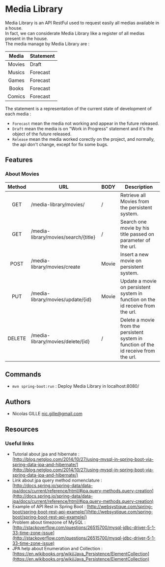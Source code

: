 # Media Library
Media Library is an API RestFul used to request easily all medias available in a house.<br>
In fact, we can considerate Media Library like a register of all medias present in the house.<br>
The media manage by Media Library are :

| Media  | Statement |
| :-----:|-----------|
| Movies | Draft     |
| Musics | Forecast  |
| Games  | Forecast  |
| Books  | Forecast  |
| Comics | Forecast  |

The statement is a representation of the current state of development of each media :
- `Forecast` mean the media not working and appear in the future released.
- `Draft` mean the media is on "Work in Progress" statement and it's the object of the future released.
- `Release` mean the media worked corectly on the project, and normally, the api don't change, except for fix some bugs.

## Features
### About Movies

| Method | URL                                  | BODY  | Description                                                                           |
|:------:|--------------------------------------|-------|---------------------------------------------------------------------------------------|
| GET    | /media-library/movies/               | /     | Retrieve all Movies from the persistent system.                                       |
| GET    | /media-library/movies/search/{title} | /     | Search one movie by his title passed on parameter of the url.                         |
| POST   | /media-library/movies/create         | Movie | Insert a new movie on persistent system.                                              |
| PUT    | /media-library/movies/update/{id}    | Movie | Update a movie on persistent system in function on the id receive from the url.       |
| DELETE | /media-library/movies/delete/{id}    | /     | Delete a movie from the persistent system in function of the id receive from the url. |

## Commands
- `mvn spring-boot:run` : Deploy Media Library in localhost:8080/

## Authors
- Nicolas GILLE <nic.gille@gmail.com>

## Resources
### Useful links 
- Tutorial about jpa and hibernate : [http://blog.netgloo.com/2014/10/27/using-mysql-in-spring-boot-via-spring-data-jpa-and-hibernate/](http://blog.netgloo.com/2014/10/27/using-mysql-in-spring-boot-via-spring-data-jpa-and-hibernate/)
- Link about jpa query method nomenclature : [http://docs.spring.io/spring-data/data-jpa/docs/current/reference/html/#jpa.query-methods.query-creation](http://docs.spring.io/spring-data/data-jpa/docs/current/reference/html/#jpa.query-methods.query-creation)
- Example of API Rest in Spring Boot : [http://websystique.com/spring-boot/spring-boot-rest-api-example/](http://websystique.com/spring-boot/spring-boot-rest-api-example/)
- Problem about timezone of MySQL : [http://stackoverflow.com/questions/26515700/mysql-jdbc-driver-5-1-33-time-zone-issue](http://stackoverflow.com/questions/26515700/mysql-jdbc-driver-5-1-33-time-zone-issue)
- JPA help about Enumeration and Collection : [https://en.wikibooks.org/wiki/Java_Persistence/ElementCollection](https://en.wikibooks.org/wiki/Java_Persistence/ElementCollection) 
